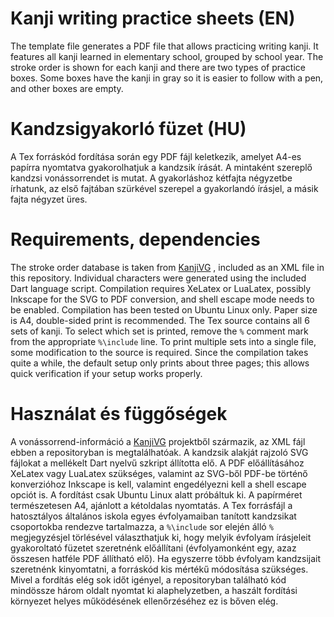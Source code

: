 # Kanji writing practice sheets (EN)
The template file generates a PDF file that allows practicing writing kanji. It features all kanji learned in elementary school, grouped by school year. The stroke order is shown for each kanji and there are two types of practice boxes. Some boxes have the kanji in gray so it is easier to follow with a pen, and other boxes are empty.

# Kandzsigyakorló füzet (HU)
A Tex forráskód fordítása során egy PDF fájl keletkezik, amelyet A4-es papírra nyomtatva gyakorolhatjuk a kandzsik írását. A mintaként szereplő kandzsi vonássorrendet is mutat. A gyakorláshoz kétfajta négyzetbe írhatunk, az első fajtában szürkével szerepel a gyakorlandó írásjel, a másik fajta négyzet üres.

# Requirements, dependencies
The stroke order database is taken from [KanjiVG](http://kanjivg.tagaini.net/) , included as an XML file in this repository. Individual characters were generated using the included Dart language script. Compilation requires XeLatex or LuaLatex, possibly Inkscape for the SVG to PDF conversion, and shell escape mode needs to be enabled. Compilation has been tested on Ubuntu Linux only. Paper size is A4, double-sided print is recommended.
The Tex source contains all 6 sets of kanji. To select which set is printed, remove the `%` comment mark from the appropriate `%\include` line. To print multiple sets into a single file, some modification to the source is required. Since the compilation takes quite a while, the default setup only prints about three pages; this allows quick verification if your setup works properly.

# Használat és függőségek
A vonássorrend-információ a [KanjiVG](http://kanjivg.tagaini.net/) projektből származik, az XML fájl ebben a repositoryban is megtalálhatóak. A kandzsik alakját rajzoló SVG fájlokat a mellékelt Dart nyelvű szkript állította elő. A PDF előállításához XeLatex vagy LuaLatex szükséges, valamint az SVG-ből PDF-be történő konverzióhoz Inkscape is kell, valamint engedélyezni kell a shell escape opciót is. A fordítást csak Ubuntu Linux alatt próbáltuk ki. A papírméret természetesen A4, ajánlott a kétoldalas nyomtatás.
A Tex forrásfájl a hatosztályos általános iskola egyes évfolyamaiban tanított kandzsikat csoportokba rendezve tartalmazza, a `%\include` sor elején álló `%` megjegyzésjel törlésével választhatjuk ki, hogy melyik évfolyam írásjeleit gyakoroltató füzetet szeretnénk előállítani (évfolyamonként egy, azaz összesen hatféle PDF állítható elő). Ha egyszerre több évfolyam kandzsijait szeretnénk kinyomtatni, a forráskód kis mértékű módosítása szükséges. Mivel a fordítás elég sok időt igényel, a repositoryban található kód mindössze három oldalt nyomtat ki alaphelyzetben, a haszált fordítási környezet helyes működésének ellenőrzéséhez ez is bőven elég.
